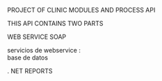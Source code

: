 PROJECT OF CLINIC MODULES AND PROCESS API 

THIS API CONTAINS TWO PARTS

  WEB SERVICE SOAP
  
  servicios de webservice :  
  base de datos

  . NET REPORTS
